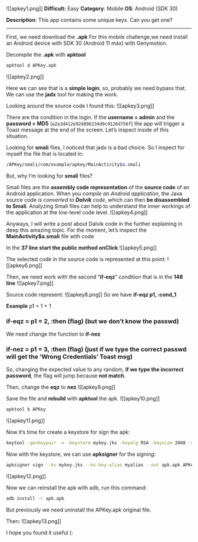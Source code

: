 ![[apkey1.png]]
**Difficult:** Easy
**Category**: Mobile
**OS**: Android (SDK 30)

**Description**: This app contains some unique keys. Can you get one?

---

First, we need download the **.apk**
For this mobile challenge,we need install an Android device with SDK 30 (Android 11 máx) with Genymotion.

Decompile the **.apk** with **apktool**
```bash
apktool d APKey.apk
```

![[apkey2.png]]

Here we can see that is a **simple login**, so, probably we need bypass that.
We can use the **jadx** tool for making the work.

Looking around the source code I found this:
![[apkey3.png]]

There are the condition in the login. If the **username = admin** and the **password = MD5** (`a2a3d412e92d896134d9c9126d756f`) the app will trigger a Toast message at the end of the screen.
Let’s inspect inside of this situation.

Looking for **smali** files, I noticed that jadx is a bad choice. So I inspect for myself the file that is located in:
```bash
/APKey/smali/com/example/apkey/MainActivity$a.smali
```
But, why I’m looking for **smali** files?

Smali files are the **assembly code representation** of the **source code** of an Android application. When you _compile an Android application_, the Java source code _is converted to **Dalvik** code_, which can then **be disassembled to Smali**. Analyzing Smali files can help to understand the inner workings of the application at the low-level code level.
![[apkey4.png]]

Anyways, I will write a post about Dalvik code in the further explaining in deep this amazing topic.
For the moment, let’s inspect the **MainActivity$a.smali** file with code

In the **37 line start the public method onClick**
![[apkey5.png]]

The selected code in the source code is represented at this point:
![[apkey6.png]]

Then, we need work with the second “**if-eqz**” condition that is in the **148 line**
![[apkey7.png]]

Source code represent:
![[apkey8.png]]
So we have **if-eqz p1, :cond_1**

**Example**
p1 = 1 + 1
### if-eqz = p1 = 2, :then (flag) (but we don’t know the passwd)

We need change the function to **if-nez**
### if-nez = p1 = 3, :then (flag) (just if we type the correct passwd will get the ‘Wrong Credentials’ Toast msg)
So, changing the expected value to any random, **if we type the incorrect password**, the flag will jump because **not match**.

Then, change the **eqz** to **nez**
![[apkey9.png]]

Save the file and **rebuild** with **apktool** the apk.
![[apkey10.png]]

```bash
apktool b APKey
```
![[apkey11.png]]

Now it’s time for create a keystore for sign the apk:
```bash
keytool -genkeypair -v -keystore mykey.jks -keyalg RSA -keysize 2048 -validity 3650 -alias myalias
```

Now with the keystore, we can use **apksigner** for the _signing_:
```bash
apksigner sign --ks mykey.jks --ks-key-alias myalias --out apk.apk APKey/dist/APKey.apk
```

![[apkey12.png]]

Now we can reinstall the apk with adb, run this command:
```bash
adb install -r apk.apk
```
But previously we need uninstall the APKey.apk original file.

Then:
![[apkey13.png]]

I hope you found it useful (: